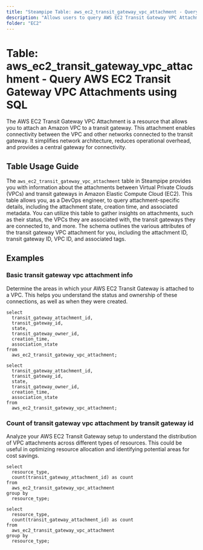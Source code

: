 ```yaml
---
title: "Steampipe Table: aws_ec2_transit_gateway_vpc_attachment - Query AWS EC2 Transit Gateway VPC Attachments using SQL"
description: "Allows users to query AWS EC2 Transit Gateway VPC Attachments for details such as the attachment state, creation time, and more."
folder: "EC2"
---
```


# Table: aws_ec2_transit_gateway_vpc_attachment - Query AWS EC2 Transit Gateway VPC Attachments using SQL

The AWS EC2 Transit Gateway VPC Attachment is a resource that allows you to attach an Amazon VPC to a transit gateway. This attachment enables connectivity between the VPC and other networks connected to the transit gateway. It simplifies network architecture, reduces operational overhead, and provides a central gateway for connectivity.

## Table Usage Guide

The `aws_ec2_transit_gateway_vpc_attachment` table in Steampipe provides you with information about the attachments between Virtual Private Clouds (VPCs) and transit gateways in Amazon Elastic Compute Cloud (EC2). This table allows you, as a DevOps engineer, to query attachment-specific details, including the attachment state, creation time, and associated metadata. You can utilize this table to gather insights on attachments, such as their status, the VPCs they are associated with, the transit gateways they are connected to, and more. The schema outlines the various attributes of the transit gateway VPC attachment for you, including the attachment ID, transit gateway ID, VPC ID, and associated tags.

## Examples

### Basic transit gateway vpc attachment info
Determine the areas in which your AWS EC2 Transit Gateway is attached to a VPC. This helps you understand the status and ownership of these connections, as well as when they were created.

```sql+postgres
select
  transit_gateway_attachment_id,
  transit_gateway_id,
  state,
  transit_gateway_owner_id,
  creation_time,
  association_state
from
  aws_ec2_transit_gateway_vpc_attachment;
```

```sql+sqlite
select
  transit_gateway_attachment_id,
  transit_gateway_id,
  state,
  transit_gateway_owner_id,
  creation_time,
  association_state
from
  aws_ec2_transit_gateway_vpc_attachment;
```


### Count of transit gateway vpc attachment by transit gateway id
Analyze your AWS EC2 Transit Gateway setup to understand the distribution of VPC attachments across different types of resources. This could be useful in optimizing resource allocation and identifying potential areas for cost savings.

```sql+postgres
select
  resource_type,
  count(transit_gateway_attachment_id) as count
from
  aws_ec2_transit_gateway_vpc_attachment
group by
  resource_type;
```

```sql+sqlite
select
  resource_type,
  count(transit_gateway_attachment_id) as count
from
  aws_ec2_transit_gateway_vpc_attachment
group by
  resource_type;
```